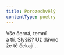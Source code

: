 ```yaml
---
title: Porozechvělý
contentType: poetry
---
```


<section>

Vše černá, temní  
a tlí. Slyšíš? Už dávno  
že tě čekají…

</section>
